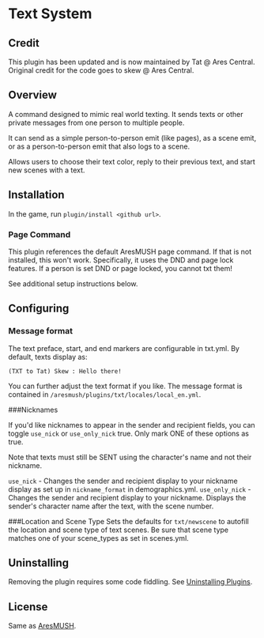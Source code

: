 # Text System

## Credit
This plugin has been updated and is now maintained by Tat @ Ares Central. Original credit for the code goes to skew @ Ares Central.

## Overview

A command designed to mimic real world texting. It sends texts or other private messages from one person to multiple people.

It can send as a simple person-to-person emit (like pages), as a scene emit, or as a person-to-person emit that also logs to a scene.

Allows users to choose their text color, reply to their previous text, and start new scenes with a text.

## Installation
In the game, run `plugin/install <github url>`.

### Page Command

This plugin references the default AresMUSH page command. If that is not installed, this won't work. Specifically, it uses the DND and page lock features. If a person is set DND or page locked, you cannot txt them!

See additional setup instructions below.

## Configuring

### Message format

The text preface, start, and end markers are configurable in txt.yml. By default, texts display as: 

`(TXT to Tat) Skew : Hello there!`

You can further adjust the text format if you like. The message format is contained in `/aresmush/plugins/txt/locales/local_en.yml`.

###Nicknames

If you'd like nicknames to appear in the sender and recipient fields, you can toggle `use_nick` or `use_only_nick` true. Only mark ONE of these options as true.

Note that texts must still be SENT using the character's name and not their nickname.

`use_nick` - Changes the sender and recipient display to your nickname display as set up in `nickname_format` in demographics.yml.
`use_only_nick` - Changes the sender and recipient display to your nickname. Displays the sender's character name after the text, with the scene number.

###Location and Scene Type
Sets the defaults for `txt/newscene` to autofill the location and scene type of text scenes. Be sure that scene type matches one of your scene_types as set in scenes.yml.

## Uninstalling

Removing the plugin requires some code fiddling.  See [Uninstalling Plugins](https://www.aresmush.com/tutorials/code/extras.html#uninstalling-plugins).


## License

Same as [AresMUSH](https://aresmush.com/license).
